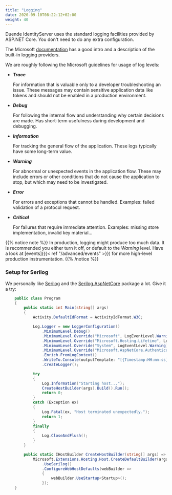 ```yaml
---
title: "Logging"
date: 2020-09-10T08:22:12+02:00
weight: 40
---
```


Duende IdentityServer uses the standard logging facilities provided by ASP.NET Core. You don't need to do any extra configuration.

The Microsoft [documentation](https://docs.microsoft.com/en-us/aspnet/core/fundamentals/logging) has a good intro and a description of the built-in logging providers.

We are roughly following the Microsoft guidelines for usage of log levels:

* ***Trace*** 

    For information that is valuable only to a developer troubleshooting an issue. These messages may contain sensitive application data like tokens and should not be enabled in a production environment.

* ***Debug*** 

    For following the internal flow and understanding why certain decisions are made. Has short-term usefulness during development and debugging.

* ***Information*** 

    For tracking the general flow of the application. These logs typically have some long-term value.

* ***Warning*** 

    For abnormal or unexpected events in the application flow. These may include errors or other conditions that do not cause the application to stop, but which may need to be investigated.

* ***Error*** 

    For errors and exceptions that cannot be handled. Examples: failed validation of a protocol request.

* ***Critical*** 

    For failures that require immediate attention. Examples: missing store implementation, invalid key material...

{{% notice note %}}
In production, logging might produce too much data. It is recommended you either turn it off, or default to the *Warning* level. Have a look at [events]({{< ref "/advanced/events" >}}) for more high-level production instrumentation.
{{% /notice %}}

### Setup for Serilog
We personally like [Serilog](https://serilog.net) and the [Serilog.AspNetCore](https://github.com/serilog/serilog-aspnetcore) package a lot. Give it a try:

```cs
    public class Program
    {
        public static int Main(string[] args)
        {
            Activity.DefaultIdFormat = ActivityIdFormat.W3C;

            Log.Logger = new LoggerConfiguration()
                .MinimumLevel.Debug()
                .MinimumLevel.Override("Microsoft", LogEventLevel.Warning)
                .MinimumLevel.Override("Microsoft.Hosting.Lifetime", LogEventLevel.Information)
                .MinimumLevel.Override("System", LogEventLevel.Warning)
                .MinimumLevel.Override("Microsoft.AspNetCore.Authentication", LogEventLevel.Information)
                .Enrich.FromLogContext()
                .WriteTo.Console(outputTemplate: "[{Timestamp:HH:mm:ss} {Level}] {SourceContext}{NewLine}{Message:lj}{NewLine}{Exception}{NewLine}", theme: AnsiConsoleTheme.Code)
                .CreateLogger();

            try
            {
                Log.Information("Starting host...");
                CreateHostBuilder(args).Build().Run();
                return 0;
            }
            catch (Exception ex)
            {
                Log.Fatal(ex, "Host terminated unexpectedly.");
                return 1;
            }
            finally
            {
                Log.CloseAndFlush();
            }
        }

        public static IHostBuilder CreateHostBuilder(string[] args) =>
            Microsoft.Extensions.Hosting.Host.CreateDefaultBuilder(args)
                .UseSerilog()
                .ConfigureWebHostDefaults(webBuilder =>
                {
                    webBuilder.UseStartup<Startup>();
                });
    }
```